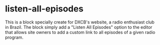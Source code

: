 # listen-all-episodes

This is a block specially create for DXCB's website, a radio enthusiast club in Brazil. The block simply add a "Listen All Episodes" option to the editor that allows site owners to add a custom link to all episodes of a given radio program.
